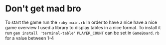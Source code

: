 # Don't get mad bro

To start the game run the `ruby main.rb`
In order to have a nice have a nice game overview I used a library to display tables in a nice format.
To install it run `gem install 'terminal-table'`
`PLAYER_COUNT` can be set in `GameBoard.rb` for a value between 1-4

